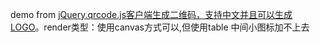 demo from [jQuery.qrcode.js客户端生成二维码，支持中文并且可以生成LOGO](http://www.cnblogs.com/pfbk/articles/4848875.html)。render类型：使用canvas方式可以,但使用table 中间小图标加不上去
